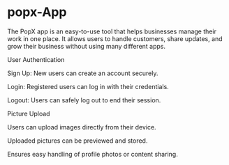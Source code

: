 # popx-App
The PopX app is an easy-to-use tool that helps businesses manage their work in one place. It allows users to handle customers, share updates, and grow their business without using many different apps.

User Authentication

Sign Up: New users can create an account securely.

Login: Registered users can log in with their credentials.

Logout: Users can safely log out to end their session.

Picture Upload

Users can upload images directly from their device.

Uploaded pictures can be previewed and stored.

Ensures easy handling of profile photos or content sharing.
